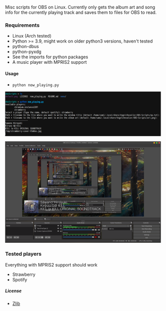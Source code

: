 Misc scripts for OBS on Linux. Currently only gets the album art and song info for the currently playing track and saves them to files for OBS to read.

### Requirements
 * Linux (Arch tested)
 * Python >= 3.9, might work on older python3 versions, haven't tested
 * python-dbus
 * python-pyxdg
 * See the imports for python packages
 * A music player with MPRIS2 support
 
#### Usage
 * `python now_playing.py`
 
 ![Running the script](example-images/running.png?raw=true "Running the script")
 
 ![Track info and art in OBS](example-images/obs.png?raw=true "Track info and art in OBS")
 
### Tested players
Everything with MPRIS2 support should work
* Strawberry
* Spotify

##### License
 * [Zlib](LICENSE)